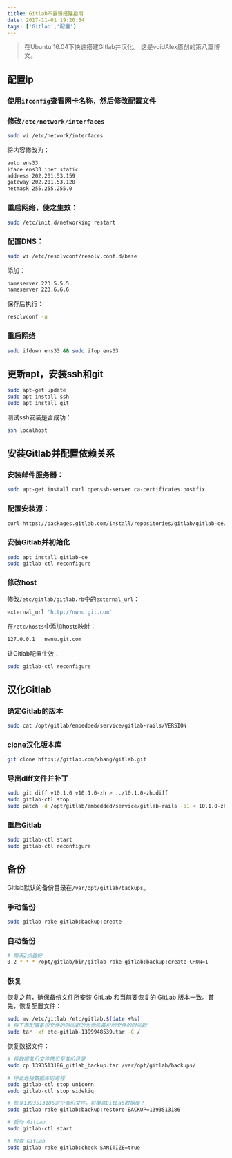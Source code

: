 ```yaml
---
title: Gitlab不靠谱搭建指南
date: 2017-11-01 19:20:34
tags: ['Gitlab','配置']
---
```

> 在Ubuntu 16.04下快速搭建Gitlab并汉化。
> 这是voidAlex原创的第八篇博文。
<!-- more -->

## 配置ip

### 使用`ifconfig`查看网卡名称，然后修改配置文件

### 修改`/etc/network/interfaces`

```sh
sudo vi /etc/network/interfaces
```

将内容修改为：

```sh
auto ens33
iface ens33 inet static
address 202.201.53.159
gateway 202.201.53.128
netmask 255.255.255.0  
```

### 重启网络，使之生效：

```sh
sudo /etc/init.d/networking restart
```

### 配置DNS：

```sh
sudo vi /etc/resolvconf/resolv.conf.d/base
```

添加：

```sh
nameserver 223.5.5.5
nameserver 223.6.6.6
```

保存后执行：

```sh
resolvconf -u
```

### 重启网络

```sh
sudo ifdown ens33 && sudo ifup ens33
```

## 更新apt，安装ssh和git

```sh
sudo apt-get update
sudo apt install ssh
sudo apt install git
```

测试ssh安装是否成功：

```sh
ssh localhost
```

## 安装Gitlab并配置依赖关系

### 安装邮件服务器：

```sh
sudo apt-get install curl openssh-server ca-certificates postfix
```

### 配置安装源：

```sh
curl https://packages.gitlab.com/install/repositories/gitlab/gitlab-ce/script.deb.sh | sudo bash
```

### 安装Gitlab并初始化

```sh
sudo apt install gitlab-ce
sudo gitlab-ctl reconfigure
```

### 修改host

修改`/etc/gitlab/gitlab.rb`中的`external_url`：

```sh
external_url 'http://nwnu.git.com'
```

在`/etc/hosts`中添加hosts映射：

```sh
127.0.0.1   nwnu.git.com
```

让Gitlab配置生效：

```sh
sudo gitlab-ctl reconfigure
```

## 汉化Gitlab

### 确定Gitlab的版本

```sh
sudo cat /opt/gitlab/embedded/service/gitlab-rails/VERSION
```

### clone汉化版本库

```sh
git clone https://gitlab.com/xhang/gitlab.git
```

### 导出diff文件并补丁

```sh
sudo git diff v10.1.0 v10.1.0-zh > ../10.1.0-zh.diff
sudo gitlab-ctl stop
sudo patch -d /opt/gitlab/embedded/service/gitlab-rails -p1 < 10.1.0-zh.diff
```

### 重启Gitlab

```sh
sudo gitlab-ctl start
sudo gitlab-ctl reconfigure
```

## 备份

Gitlab默认的备份目录在`/var/opt/gitlab/backups`。

### 手动备份

```sh
sudo gitlab-rake gitlab:backup:create
```

### 自动备份

```sh
# 每天2点备份
0 2 * * * /opt/gitlab/bin/gitlab-rake gitlab:backup:create CRON=1
```

### 恢复

恢复之前，确保备份文件所安装 GitLab 和当前要恢复的 GitLab 版本一致。首先，恢复配置文件：

```sh
sudo mv /etc/gitlab /etc/gitlab.$(date +%s)
# 将下面配置备份文件的时间戳改为你所备份的文件的时间戳
sudo tar -xf etc-gitlab-1399948539.tar -C /
```

恢复数据文件：

```sh
# 将数据备份文件拷贝至备份目录
sudo cp 1393513186_gitlab_backup.tar /var/opt/gitlab/backups/

# 停止连接数据库的进程
sudo gitlab-ctl stop unicorn
sudo gitlab-ctl stop sidekiq

# 恢复1393513186这个备份文件，将覆盖GitLab数据库！
sudo gitlab-rake gitlab:backup:restore BACKUP=1393513186

# 启动 GitLab
sudo gitlab-ctl start

# 检查 GitLab
sudo gitlab-rake gitlab:check SANITIZE=true
```